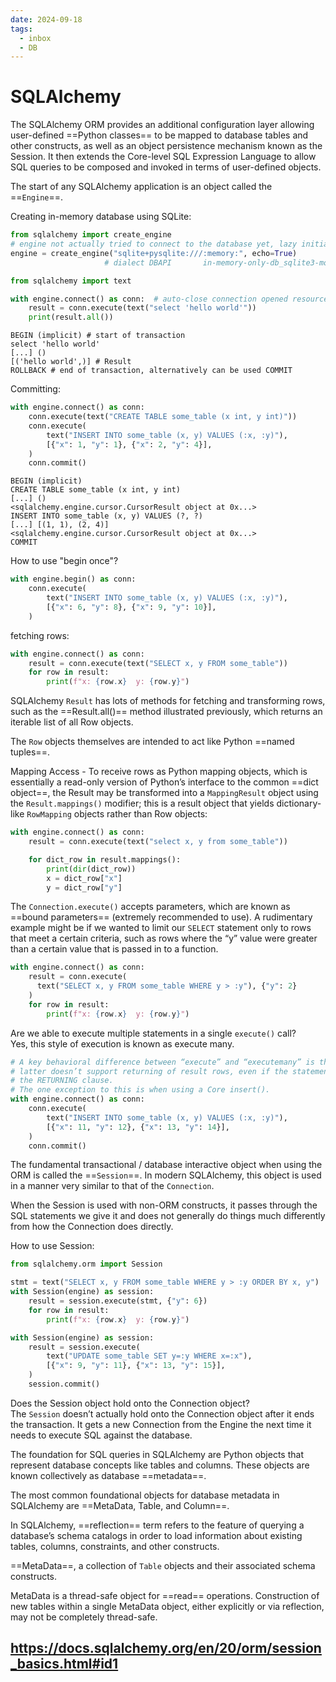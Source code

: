 ```yaml
---
date: 2024-09-18
tags:
  - inbox
  - DB
---
```


# SQLAlchemy

The SQLAlchemy ORM provides an additional configuration layer allowing
user-defined ==Python classes== to be mapped to database tables and other
constructs, as well as an object persistence mechanism known as the Session. It
then extends the Core-level SQL Expression Language to allow SQL queries to be
composed and invoked in terms of user-defined objects. <!--SR:!2024-11-10,1,230-->

The start of any SQLAlchemy application is an object called the ==`Engine`==.

Creating in-memory database using SQLite:
```python
from sqlalchemy import create_engine
# engine not actually tried to connect to the database yet, lazy initialization
engine = create_engine("sqlite+pysqlite:///:memory:", echo=True)
                     # dialect DBAPI       in-memory-only-db_sqlite3-module
```

```python
from sqlalchemy import text

with engine.connect() as conn:  # auto-close connection opened resource
    result = conn.execute(text("select 'hello world'"))
    print(result.all())
```
```
BEGIN (implicit) # start of transaction
select 'hello world'
[...] ()
[('hello world',)] # Result
ROLLBACK # end of transaction, alternatively can be used COMMIT
```

Committing:
```python
with engine.connect() as conn:
    conn.execute(text("CREATE TABLE some_table (x int, y int)"))
    conn.execute(
        text("INSERT INTO some_table (x, y) VALUES (:x, :y)"),
        [{"x": 1, "y": 1}, {"x": 2, "y": 4}],
    )
    conn.commit()
```
```
BEGIN (implicit)
CREATE TABLE some_table (x int, y int)
[...] ()
<sqlalchemy.engine.cursor.CursorResult object at 0x...>
INSERT INTO some_table (x, y) VALUES (?, ?)
[...] [(1, 1), (2, 4)]
<sqlalchemy.engine.cursor.CursorResult object at 0x...>
COMMIT
```

How to use "begin once"?
&#10;<br>
```python
with engine.begin() as conn:
    conn.execute(
        text("INSERT INTO some_table (x, y) VALUES (:x, :y)"),
        [{"x": 6, "y": 8}, {"x": 9, "y": 10}],
    )
```

fetching rows:
```python
with engine.connect() as conn:
    result = conn.execute(text("SELECT x, y FROM some_table"))
    for row in result:
        print(f"x: {row.x}  y: {row.y}")
```

SQLAlchemy `Result` has lots of methods for fetching and transforming rows, such
as the ==Result.all()== method illustrated previously, which returns an iterable
list of all Row objects.

The `Row` objects themselves are intended to act like Python ==named tuples==.

Mapping Access - To receive rows as Python mapping objects, which is essentially
a read-only version of Python’s interface to the common ==dict object==, the
Result may be transformed into a `MappingResult` object using the
`Result.mappings()` modifier; this is a result object that yields
dictionary-like `RowMapping` objects rather than Row objects:
```python
with engine.connect() as conn:
    result = conn.execute(text("select x, y from some_table"))

    for dict_row in result.mappings():
        print(dir(dict_row))
        x = dict_row["x"]
        y = dict_row["y"]
```

The `Connection.execute()` accepts parameters, which are known as ==bound
parameters== (extremely recommended to use). A rudimentary example might be if
we wanted to limit our `SELECT` statement only to rows that meet a certain
criteria, such as rows where the “y” value were greater than a certain value
that is passed in to a function.
```python
with engine.connect() as conn:
    result = conn.execute(
      text("SELECT x, y FROM some_table WHERE y > :y"), {"y": 2}
    )
    for row in result:
        print(f"x: {row.x}  y: {row.y}")
```

Are we able to execute multiple statements in a single `execute()` call?
&#10;<br>
Yes, this style of execution is known as execute many.
```python
# A key behavioral difference between “execute” and “executemany” is that the
# latter doesn’t support returning of result rows, even if the statement includes
# the RETURNING clause.
# The one exception to this is when using a Core insert().
with engine.connect() as conn:
    conn.execute(
        text("INSERT INTO some_table (x, y) VALUES (:x, :y)"),
        [{"x": 11, "y": 12}, {"x": 13, "y": 14}],
    )
    conn.commit()
```

The fundamental transactional / database interactive object when using the ORM
is called the ==`Session`==. In modern SQLAlchemy, this object is used in a
manner very similar to that of the `Connection`.

When the Session is used with non-ORM constructs, it passes through the SQL
statements we give it and does not generally do things much differently from how
the Connection does directly.

How to use Session:
&#10;<br>
```python
from sqlalchemy.orm import Session

stmt = text("SELECT x, y FROM some_table WHERE y > :y ORDER BY x, y")
with Session(engine) as session:
    result = session.execute(stmt, {"y": 6})
    for row in result:
        print(f"x: {row.x}  y: {row.y}")

with Session(engine) as session:
    result = session.execute(
        text("UPDATE some_table SET y=:y WHERE x=:x"),
        [{"x": 9, "y": 11}, {"x": 13, "y": 15}],
    )
    session.commit()
```

Does the Session object hold onto the Connection object?
&#10;<br>
The `Session` doesn’t actually hold onto the Connection object after it ends the
transaction. It gets a new Connection from the Engine the next time it needs to
execute SQL against the database.

The foundation for SQL queries in SQLAlchemy are Python objects that represent
database concepts like tables and columns. These objects are known collectively
as database ==metadata==.

The most common foundational objects for database metadata in SQLAlchemy are
==MetaData, Table, and Column==.

In SQLAlchemy, ==reflection== term refers to the feature of querying a
database’s schema catalogs in order to load information about existing tables,
columns, constraints, and other constructs.

==MetaData==, a collection of `Table` objects and their associated schema
constructs.

MetaData is a thread-safe object for ==read== operations. Construction of new
tables within a single MetaData object, either explicitly or via reflection, may
not be completely thread-safe.



## https://docs.sqlalchemy.org/en/20/orm/session_basics.html#id1
